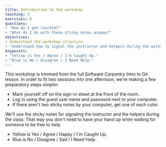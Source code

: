 ```yaml
---
title: Introduction to the workshop
teaching: 5
exercises: 0
questions:
- "How do I get started?"
- "What do I do with these sticky notes anyway?"
objectives:
- Understand the workshop structure
- "Understand how to signal the instructor and helpers during the workshop."
keypoints:
- "Yellow is Yes / Agree / I'm Caught Up."
- "Blue is No / Disagree / I Need Help."
---
```


This workshop is trimmed from the full Software Carpentry Intro to Git lesson. In order to fit two sessions into one afternoon, we're making a few preparatory steps simpler:

* Mark yourself off on the sign-in sheet at the front of the room.
* Log in using the guest user name and password next to your computer.
* If there aren't two sticky notes by your computer, get one of each color.

We'll use the sticky notes for signaling the instructor and the helpers during the class. That way you don't need to have your hand up while waiting for someone to be free to help.

* Yellow is Yes / Agree / Happy / I'm Caught Up.
* Blue is No / Disagree / Sad / I Need Help.
